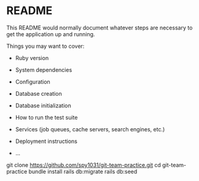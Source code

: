 # README

This README would normally document whatever steps are necessary to get the
application up and running.

Things you may want to cover:

* Ruby version

* System dependencies

* Configuration

* Database creation

* Database initialization

* How to run the test suite

* Services (job queues, cache servers, search engines, etc.)

* Deployment instructions

* ...

git clone https://github.com/spy1031/git-team-practice.git
cd git-team-practice
bundle install
rails db:migrate
rails db:seed